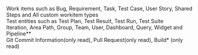 Work items such as Bug, Requirement, Task, Test Case, User Story, Shared Steps and All custom workitem types<br>Test entities such as Test Plan, Test Result, Test Run, Test Suite<br>Iteration, Area Path, Group, Team, User, Dashboard, Query, Widget and Pipeline**<br>Git Commit Information(only read), Pull Request(only read), Build* (only read)
